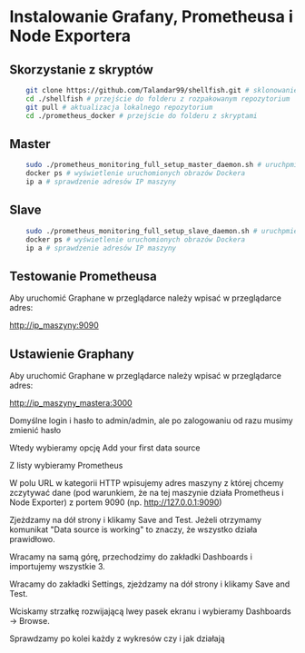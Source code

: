 # Instalowanie Grafany, Prometheusa i Node Exportera

## Skorzystanie z skryptów

```bash
    git clone https://github.com/Talandar99/shellfish.git # sklonowanie plików repozytorium do folderu shellfish
    cd ./shellfish # przejście do folderu z rozpakowanym repozytorium
    git pull # aktualizacja lokalnego repozytorium
    cd ./prometheus_docker # przejście do folderu z skryptami
```

## Master

```bash
    sudo ./prometheus_monitoring_full_setup_master_daemon.sh # uruchpmienie skryptu z pełną instalacją oraz uruchomieniem Graphany oraz Prometheusa
    docker ps # wyświetlenie uruchomionych obrazów Dockera
    ip a # sprawdzenie adresów IP maszyny 
```

## Slave

```bash
    sudo ./prometheus_monitoring_full_setup_slave_daemon.sh # uruchpmienie skryptu z pełną instalacją oraz uruchomieniem Graphany oraz Prometheusa
    docker ps # wyświetlenie uruchomionych obrazów Dockera
    ip a # sprawdzenie adresów IP maszyny 
```

## Testowanie Prometheusa

Aby uruchomić Graphane w przeglądarce należy wpisać w przeglądarce adres:

<http://ip_maszyny:9090>

## Ustawienie Graphany

Aby uruchomić Graphane w przeglądarce należy wpisać w przeglądarce adres:

<http://ip_maszyny_mastera:3000>

Domyślne login i hasło to admin/admin, ale po zalogowaniu od razu musimy zmienić hasło

Wtedy wybieramy opcję Add your first data source

Z listy wybieramy Prometheus

W polu URL w kategorii HTTP wpisujemy adres maszyny z której chcemy zczytywać dane (pod warunkiem, że na tej maszynie działa Prometheus i Node Exporter) z portem 9090 (np. <http://127.0.0.1:9090>)

Zjeżdzamy na dół strony i klikamy Save and Test. Jeżeli otrzymamy komunikat "Data source is working" to znaczy, że wszystko działa prawidłowo.

Wracamy na samą górę, przechodzimy do zakładki Dashboards i importujemy wszystkie 3.

Wracamy do zakładki Settings, zjeżdzamy na dół strony i klikamy Save and Test.

Wciskamy strzałkę rozwijającą lwey pasek ekranu i wybieramy Dashboards -> Browse.

Sprawdzamy po kolei każdy z wykresów czy i jak działają
